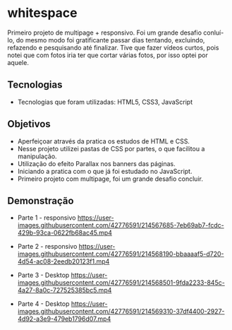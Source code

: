 # whitespace
Primeiro projeto de multipage  + responsivo. Foi um grande desafio conluí-lo, do mesmo modo foi gratificante passar dias tentando, excluindo, refazendo e pesquisando até finalizar. Tive que fazer vídeos curtos, pois notei que com fotos iria ter que cortar várias fotos, por isso optei por aquele. 

## Tecnologias

 - Tecnologias que foram utilizadas: HTML5, CSS3, JavaScript

## Objetivos

* Aperfeiçoar através da pratica os estudos de HTML e CSS.
* Nesse projeto utilizei pastas de CSS por partes, o que facilitou a manipulação.
* Utilização do efeito Parallax nos banners das páginas.
* Iniciando a pratica com o que já foi estudado no JavaScript.
* Primeiro projeto com multipage, foi um grande desafio concluir.


## Demonstração

* Parte 1 - responsivo
https://user-images.githubusercontent.com/42776591/214567685-7eb69ab7-fcdc-429b-93ca-0622fb68ac45.mp4

* Parte 2 - responsivo
https://user-images.githubusercontent.com/42776591/214568190-bbaaaaf5-d720-4d54-ac08-2eedb20123f1.mp4

* Parte 3 - Desktop
https://user-images.githubusercontent.com/42776591/214568501-9fda2233-845c-4a27-8a0c-727525385bc5.mp4

* Parte 4 - Desktop
https://user-images.githubusercontent.com/42776591/214569310-37df4400-2927-4d92-a3e9-479eb1796d07.mp4


